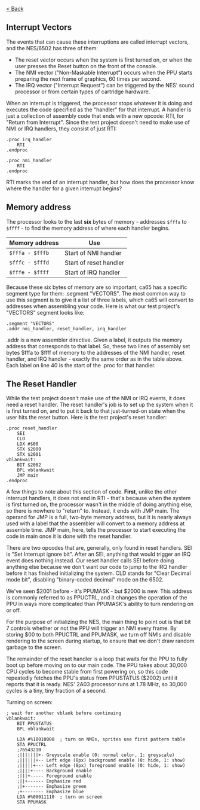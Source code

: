 [< Back](../README.md)

## Interrupt Vectors
The events that can cause these interruptions are called interrupt vectors, and the NES/6502 has three of them:
- The reset vector occurs when the system is first turned on, or when the user presses the Reset button on the front of the console.
- The NMI vector ("Non-Maskable Interrupt") occurs when the PPU starts preparing the next frame of graphics, 60 times per second.
- The IRQ vector ("Interrupt Request") can be triggered by the NES' sound processor or from certain types of cartridge hardware.

When an interrupt is triggered, the processor stops whatever it is doing and executes the code specified as the "handler" 
for that interrupt. A handler is just a collection of assembly code that ends with a new opcode: RTI, for "Return from
Interrupt". Since the test project doesn't need to make use of NMI or IRQ handlers, they consist of just RTI:

````6502 assembly
.proc irq_handler
    RTI
.endproc
	
.proc nmi_handler
    RTI
.endproc

````
RTI marks the end of an interrupt handler, but how does the processor know where the handler for a given interrupt begins?

## Memory address
The processor looks to the last **six** bytes of memory - addresses `$fffa` to `$ffff` - to find the memory address of where each
handler begins.

| Memory address  | Use                    |
|-----------------|------------------------|
| `$fffa - $fffb` | Start of NMI handler   |
| `$fffc - $fffd` | Start of reset handler |
| `$fffe - $ffff` | Start of IRQ handler   |

Because these six bytes of memory are so important, ca65 has a specific segment type for them: .segment "VECTORS". The 
most common way to use this segment is to give it a list of three labels, which ca65 will convert to addresses when 
assembling your code. Here is what our test project's "VECTORS" segment looks like:

````6502 assembly
.segment "VECTORS"
.addr nmi_handler, reset_handler, irq_handler

````

.addr is a new assembler directive. Given a label, it outputs the memory address that corresponds to that label. So, 
these two lines of assembly set bytes $fffa to $ffff of memory to the addresses of the NMI handler, reset handler,
and IRQ handler - exactly the same order as in the table above. Each label on line 40 is the start of the .proc for 
that handler.

## The Reset Handler
While the test project doesn't make use of the NMI or IRQ events, it does need a reset handler. The reset handler's job
is to set up the system when it is first turned on, and to put it back to that just-turned-on state when the user hits 
the reset button. Here is the test project's reset handler:

````6502 assembly
.proc reset_handler
    SEI
    CLD
    LDX #$00
    STX $2000
    STX $2001
vblankwait:
    BIT $2002
    BPL vblankwait
    JMP main
.endproc

````

A few things to note about this section of code. **First**, unlike the other interrupt handlers, it does not end in RTI - 
that's because when the system is first turned on, the processor wasn't in the middle of doing anything else, so there 
is nowhere to "return" to. Instead, it ends with JMP main. The operand for JMP is a full, two-byte memory address, but 
it is nearly always used with a label that the assembler will convert to a memory address at assemble time. JMP main,
here, tells the processor to start executing the code in main once it is done with the reset handler.

There are two opcodes that are, generally, only found in reset handlers. SEI is "Set Interrupt ignore bit". After an SEI, anything 
that would trigger an IRQ event does nothing instead. Our reset handler calls SEI before doing anything else because we 
don't want our code to jump to the IRQ handler before it has finished initializing the system. CLD stands for "Clear 
Decimal mode bit", disabling "binary-coded decimal" mode on the 6502.

We've seen $2001 before - it's PPUMASK - but $2000 is new. This address is commonly referred to as PPUCTRL, and it 
changes the operation of the PPU in ways more complicated than PPUMASK's ability to turn rendering on or off.

For the purpose of initializing the NES, the main thing to point out is that bit 7 controls whether or not the PPU will
trigger an NMI every frame. By storing $00 to both PPUCTRL and PPUMASK, we turn off NMIs and disable rendering to the 
screen during startup, to ensure that we don't draw random garbage to the screen.

The remainder of the reset handler is a loop that waits for the PPU to fully boot up before moving on to our main code. 
The PPU takes about 30,000 CPU cycles to become stable from first powering on, so this code repeatedly fetches the PPU's
status from PPUSTATUS ($2002) until it reports that it is ready. NES' 2A03 processor runs at 1.78 MHz, so 30,000 cycles 
is a tiny, tiny fraction of a second.

Turning on screen:
````6502 assembly
; wait for another vblank before continuing
vblankwait:
    BIT PPUSTATUS
    BPL vblankwait

    LDA #%10010000  ; turn on NMIs, sprites use first pattern table
    STA PPUCTRL
    ;76543210
    ;|||||||+- Greyscale enable (0: normal color, 1: greyscale)
    ;||||||+-- Left edge (8px) background enable (0: hide, 1: show)
    ;|||||+--- Left edge (8px) foreground enable (0: hide, 1: show)
    ;||||+---- Background enable
    ;|||+----- Foreground enable
    ;||+------ Emphasize red
    ;|+------- Emphasize green
    ;+-------- Emphasize blue
    LDA #%00011110  ; turn on screen
    STA PPUMASK
    
````
